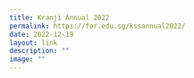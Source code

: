 ```yaml
---
title: Kranji Annual 2022
permalink: https://for.edu.sg/kssannual2022/
date: 2022-12-19
layout: link
description: ""
image: ""
---
```



